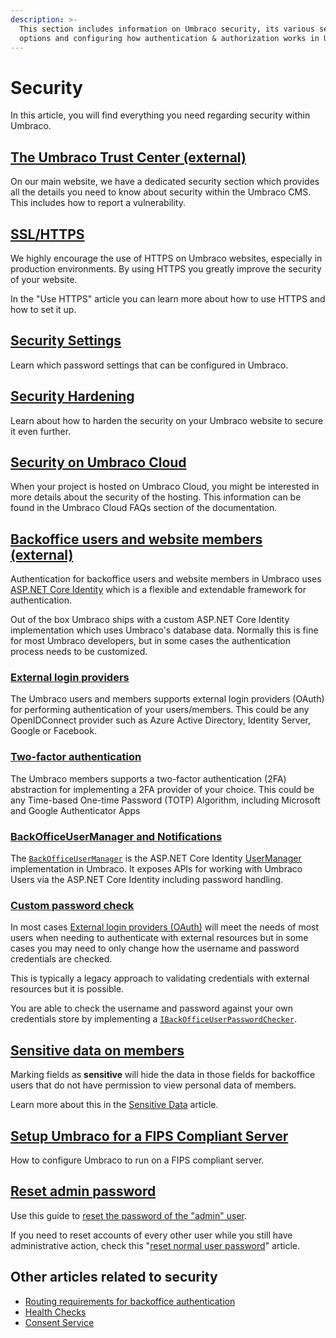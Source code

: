 ```yaml
---
description: >-
  This section includes information on Umbraco security, its various security
  options and configuring how authentication & authorization works in Umbraco
---
```


# Security

In this article, you will find everything you need regarding security within Umbraco.

## [The Umbraco Trust Center (external)](https://umbraco.com/about-us/trust-center/)

On our main website, we have a dedicated security section which provides all the details you need to know about security within the Umbraco CMS. This includes how to report a vulnerability.

## [SSL/HTTPS](ssl-https.md)

We highly encourage the use of HTTPS on Umbraco websites, especially in production environments. By using HTTPS you greatly improve the security of your website.

In the "Use HTTPS" article you can learn more about how to use HTTPS and how to set it up.

## [Security Settings](security-settings.md)

Learn which password settings that can be configured in Umbraco.

## [Security Hardening](security-hardening.md)

Learn about how to harden the security on your Umbraco website to secure it even further.

## [Security on Umbraco Cloud](../../../umbraco-cloud/frequently-asked-questions.md#security-and-encryption)

When your project is hosted on Umbraco Cloud, you might be interested in more details about the security of the hosting. This information can be found in the Umbraco Cloud FAQs section of the documentation.

## [Backoffice users and website members (external)](https://docs.microsoft.com/en-us/aspnet/core/security/authentication/identity)

Authentication for backoffice users and website members in Umbraco uses [ASP.NET Core Identity](https://docs.microsoft.com/en-us/aspnet/core/security/authentication/identity) which is a flexible and extendable framework for authentication.

Out of the box Umbraco ships with a custom ASP.NET Core Identity implementation which uses Umbraco's database data. Normally this is fine for most Umbraco developers, but in some cases the authentication process needs to be customized.

### [External login providers](external-login-providers.md)

The Umbraco users and members supports external login providers (OAuth) for performing authentication of your users/members. This could be any OpenIDConnect provider such as Azure Active Directory, Identity Server, Google or Facebook.

### [Two-factor authentication](two-factor-authentication.md)

The Umbraco members supports a two-factor authentication (2FA) abstraction for implementing a 2FA provider of your choice. This could be any Time-based One-time Password (TOTP) Algorithm, including Microsoft and Google Authenticator Apps

### [BackOfficeUserManager and Notifications](backofficeusermanager-and-notifications.md)

The [`BackOfficeUserManager`](backofficeusermanager-and-notifications.md) is the ASP.NET Core Identity [UserManager](https://docs.microsoft.com/en-us/dotnet/api/microsoft.aspnetcore.identity.usermanager-1) implementation in Umbraco. It exposes APIs for working with Umbraco Users via the ASP.NET Core Identity including password handling.

### [Custom password check](custom-password-check.md)

In most cases [External login providers (OAuth)](external-login-providers.md) will meet the needs of most users when needing to authenticate with external resources but in some cases you may need to only change how the username and password credentials are checked.

This is typically a legacy approach to validating credentials with external resources but it is possible.

You are able to check the username and password against your own credentials store by implementing a [`IBackOfficeUserPasswordChecker`](custom-password-check.md).

## [Sensitive data on members](sensitive-data-on-members.md)

Marking fields as **sensitive** will hide the data in those fields for backoffice users that do not have permission to view personal data of members.

Learn more about this in the [Sensitive Data](sensitive-data-on-members.md) article.

## [Setup Umbraco for a FIPS Compliant Server](setup-umbraco-for-a-fips-server.md)

How to configure Umbraco to run on a FIPS compliant server.

## [Reset admin password](reset-admin-password.md)

Use this guide to [reset the password of the "admin" user](reset-admin-password.md).

If you need to reset accounts of every other user while you still have administrative action, check this "[reset normal user password](password-reset.md)" article.

## Other articles related to security

* [Routing requirements for backoffice authentication](../routing/authorized.md)
* [Health Checks](../../extending/health-check/)
* [Consent Service](../management/services/consentservice.md)
